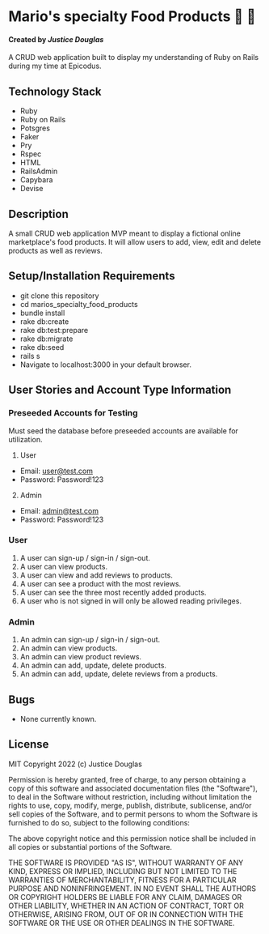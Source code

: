 # Mario's specialty Food Products 🎣 🍣
#### Created by _Justice Douglas_
A CRUD web application built to display my understanding of Ruby on Rails during my time at Epicodus.
## Technology Stack
- Ruby
- Ruby on Rails
- Potsgres
- Faker
- Pry
- Rspec
- HTML
- RailsAdmin
- Capybara
- Devise
## Description

A small CRUD web application MVP meant to display a fictional online marketplace's food products. It will allow users to add, view, edit and delete products as well as reviews.

## Setup/Installation Requirements

- git clone this repository
- cd marios_specialty_food_products
- bundle install
- rake db:create
- rake db:test:prepare
- rake db:migrate
- rake db:seed
- rails s 
- Navigate to localhost:3000 in your default browser.

## User Stories and Account Type Information

### Preseeded Accounts for Testing
Must seed the database before preseeded accounts are available for utilization.

1. User
- Email: user@test.com
- Password: Password!123

2. Admin
- Email: admin@test.com
- Password: Password!123

### User
1. A user can sign-up / sign-in / sign-out.
2. A user can view products.
3. A user can view and add reviews to products.
4. A user can see a product with the most reviews.
5. A user can see the three most recently added products.
6. A user who is not signed in will only be allowed reading privileges.

### Admin
1. An admin can sign-up / sign-in / sign-out.
2. An admin can view products.
3. An admin can view product reviews.
4. An admin can add, update, delete products.
5. An admin can add, update, delete reviews from a products.


## Bugs
- None currently known.

## License

MIT Copyright 2022 (c) Justice Douglas

Permission is hereby granted, free of charge, to any person obtaining a copy of this software and associated documentation files (the "Software"), to deal in the Software without restriction, including without limitation the rights to use, copy, modify, merge, publish, distribute, sublicense, and/or sell copies of the Software, and to permit persons to whom the Software is furnished to do so, subject to the following conditions:

The above copyright notice and this permission notice shall be included in all copies or substantial portions of the Software.

THE SOFTWARE IS PROVIDED "AS IS", WITHOUT WARRANTY OF ANY KIND, EXPRESS OR IMPLIED, INCLUDING BUT NOT LIMITED TO THE WARRANTIES OF MERCHANTABILITY, FITNESS FOR A PARTICULAR PURPOSE AND NONINFRINGEMENT. IN NO EVENT SHALL THE AUTHORS OR COPYRIGHT HOLDERS BE LIABLE FOR ANY CLAIM, DAMAGES OR OTHER LIABILITY, WHETHER IN AN ACTION OF CONTRACT, TORT OR OTHERWISE, ARISING FROM, OUT OF OR IN CONNECTION WITH THE SOFTWARE OR THE USE OR OTHER DEALINGS IN THE SOFTWARE.